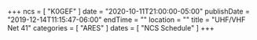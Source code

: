 +++
ncs = [ "K0GEF" ]
date = "2020-10-11T21:00:00-05:00"
publishDate = "2019-12-14T11:15:47-06:00"
endTime = ""
location = ""
title = "UHF/VHF Net 41"
categories = [ "ARES" ]
dates = [ "NCS Schedule" ]
+++
